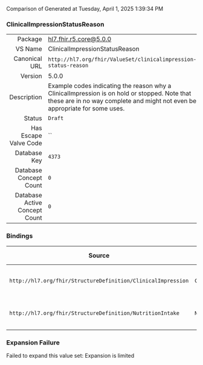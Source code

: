 Comparison of 
Generated at Tuesday, April 1, 2025 1:39:34 PM

### ClinicalImpressionStatusReason

|      |     |
| ---: | --- |
| Package | hl7.fhir.r5.core@5.0.0 |
| VS Name | ClinicalImpressionStatusReason |
| Canonical URL | `http://hl7.org/fhir/ValueSet/clinicalimpression-status-reason` |
| Version | 5.0.0 |
| Description | Example codes indicating the reason why a ClinicalImpression is on hold or stopped. Note that these are in no way complete and might not even be appropriate for some uses. |
| Status | `Draft` |
| Has Escape Valve Code | `` |
| Database Key | `4373` |
| Database Concept Count | `0` |
| Database Active Concept Count | `0` |
### Bindings

| Source | Element | Binding | Strength | Element Short |
| ------ | ------- | ------- | -------- | ------------- |
| `http://hl7.org/fhir/StructureDefinition/ClinicalImpression` | `ClinicalImpression.statusReason` | `http://hl7.org/fhir/ValueSet/clinicalimpression-status-reason` | `Example` | Reason for current status |
| `http://hl7.org/fhir/StructureDefinition/NutritionIntake` | `NutritionIntake.statusReason` | `http://hl7.org/fhir/ValueSet/clinicalimpression-status-reason` | `Example` | Reason for current status |

### Expansion Failure

Failed to expand this value set: Expansion is limited
